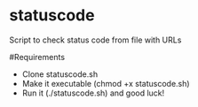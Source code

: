 # statuscode
Script to check status code from file with URLs

#Requirements
- Clone statuscode.sh
- Make it executable (chmod +x statuscode.sh)
- Run it (./statuscode.sh) and good luck!
